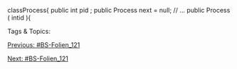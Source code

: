 classProcess{
public int pid ;
public Process next = null;
// ...
public Process ( intid ){

   Tags & Topics:
   

[Previous: #BS-Folien_121](BS-Folien_121.md)

[Next: #BS-Folien_121](BS-Folien_121.md)